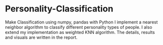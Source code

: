 # Personality-Classification
Make Classification using numpy, pandas with Python
I implement a nearest neighbor algorithm to classify different personality types of people. I also extend my implementation as weighted KNN algorithm.
The details, results and visuals are written in the report.

